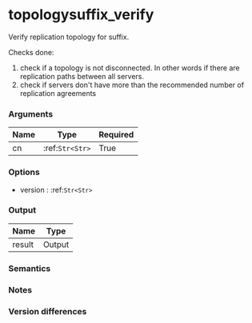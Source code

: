 [//]: # (THE CONTENT BELOW IS GENERATED. DO NOT EDIT.)
# topologysuffix_verify

Verify replication topology for suffix.

Checks done:
1. check if a topology is not disconnected. In other words if there are
replication paths between all servers.
2. check if servers don't have more than the recommended number of
replication agreements

### Arguments
|Name|Type|Required
|-|-|-
|cn|:ref:`Str<Str>`|True

### Options
* version : :ref:`Str<Str>`

### Output
|Name|Type
|-|-
|result|Output

[//]: # (ADD YOUR NOTES BELOW. THESE WILL BE PICKED EVERY TIME THE DOCS ARE REGENERATED. //end)
### Semantics

### Notes

### Version differences